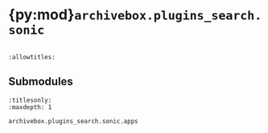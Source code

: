 # {py:mod}`archivebox.plugins_search.sonic`

```{py:module} archivebox.plugins_search.sonic
```

```{autodoc2-docstring} archivebox.plugins_search.sonic
:allowtitles:
```

## Submodules

```{toctree}
:titlesonly:
:maxdepth: 1

archivebox.plugins_search.sonic.apps
```
